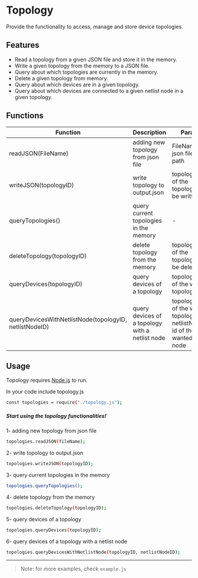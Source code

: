# Topology
Provide the functionality to access, manage and store device topologies.

## Features

- Read a topology from a given JSON file and store it in the memory.
- Write a given topology from the memory to a JSON file.
- Query about which topologies are currently in the memory.
- Delete a given topology from memory.
- Query about which devices are in a given topology.
- Query about which devices are connected to a given netlist node in a given topology.


## Functions

| Function | Description | Params | return |
| ------ | ------ | ------ | ------ |
| readJSON(FileName) | adding new topology from json file | FileName: json file input path| - |
| writeJSON(topologyID) | write topology to output.json | topologyID: id of the topology to be written| - |
| queryTopologies() | query current topologies in the memory | - | Array of toplogies IDs |
| deleteTopology(topologyID) | delete topology from the memory | topologyID: id of the topology to be deleted | - |
| queryDevices(topologyID) | query devices of a topology | topologyID: id of the wanted topology | Array of devices IDs |
| queryDevicesWithNetlistNode(topologyID, netlistNodeID) | query devices of a topology with a netlist node | topologyID: id of the wanted topology, netlistNodeID: id of the wanted netlist node | Array of Objects: [ {id: deviceID, terminal: deviceConnectedTerminal} ] |

## Usage

Topology requires [Node.js](https://nodejs.org/) to run.

In your code include topology.js

```sh
const topologies = require("./topology.js");
```

#####  Start using the topology functionalities!

1- adding new topology from json file
```sh
topologies.readJSON(fileName);
```

2- write topology to output.json
```sh
topologies.writeJSON(topologyID);
```

3- query current topologies in the memory
```sh
topologies.queryTopologies();
```

4- delete topology from the memory
```sh
topologies.deleteTopology(topologyID);
```

5- query devices of a topology
```sh
topologies.queryDevices(topologyID);
```

6- query devices of a topology with a netlist node
```sh
topologies.queryDevicesWithNetlistNode(topologyID, netlistNodeID);
```
---
> Note: for more examples, check `example.js`
